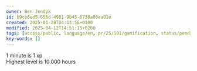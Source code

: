 ```yaml
---
owner: Ben Jendyk
id: b9cb8ed5-656d-4981-9b45-6738a86ea01e
created: 2025-01-28T04:13:56+0100
modified: 2025-04-12T14:51:15+0200
tags: [access/public, language/en, pr/25/101/gamification, status/pending]
key-words: []
---
```


1 minute is 1 xp  
Highest level is 10.000 hours
